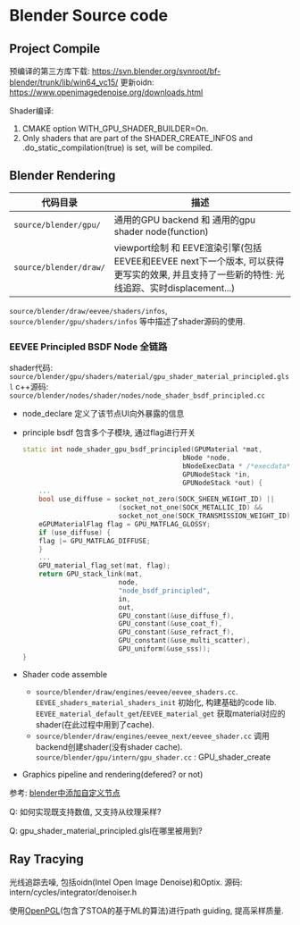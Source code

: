 
# Blender Source code
## Project Compile
预编译的第三方库下载: https://svn.blender.org/svnroot/bf-blender/trunk/lib/win64_vc15/
更新oidn: https://www.openimagedenoise.org/downloads.html

Shader编译:
1. CMAKE option WITH_GPU_SHADER_BUILDER=On.
2. Only shaders that are part of the SHADER_CREATE_INFOS and .do_static_compilation(true) is set, will be compiled.

## Blender Rendering

| 代码目录 | 描述 |
| --- | --- |
| `source/blender/gpu/` | 通用的GPU backend 和 通用的gpu shader node(function) |
| `source/blender/draw/`| viewport绘制 和 EEVE渲染引擎(包括EEVEE和EEVEE next下一个版本, 可以获得更写实的效果, 并且支持了一些新的特性: 光线追踪、实时displacement...) |

`source/blender/draw/eevee/shaders/infos`, `source/blender/gpu/shaders/infos` 等中描述了shader源码的使用.

### EEVEE Principled BSDF Node 全链路

shader代码: `source/blender/gpu/shaders/material/gpu_shader_material_principled.glsl`
c++源码: `source/blender/nodes/shader/nodes/node_shader_bsdf_principled.cc`

* node_declare 定义了该节点UI向外暴露的信息

* principle bsdf 包含多个子模块, 通过flag进行开关

    ```c++
    static int node_shader_gpu_bsdf_principled(GPUMaterial *mat,
                                            bNode *node,
                                            bNodeExecData * /*execdata*/,
                                            GPUNodeStack *in,
                                            GPUNodeStack *out) {
        ...                                                         
        bool use_diffuse = socket_not_zero(SOCK_SHEEN_WEIGHT_ID) ||
                            (socket_not_one(SOCK_METALLIC_ID) &&
                            socket_not_one(SOCK_TRANSMISSION_WEIGHT_ID));
        eGPUMaterialFlag flag = GPU_MATFLAG_GLOSSY;
        if (use_diffuse) {
        flag |= GPU_MATFLAG_DIFFUSE;
        }
        ...
        GPU_material_flag_set(mat, flag);
        return GPU_stack_link(mat,
                            node,
                            "node_bsdf_principled",
                            in,
                            out,
                            GPU_constant(&use_diffuse_f),
                            GPU_constant(&use_coat_f),
                            GPU_constant(&use_refract_f),
                            GPU_constant(&use_multi_scatter),
                            GPU_uniform(&use_sss));
    }
    ``` 

* Shader code assemble
    * `source/blender/draw/engines/eevee/eevee_shaders.cc`. 
        `EEVEE_shaders_material_shaders_init` 初始化, 构建基础的code lib.
        `EEVEE_material_default_get`/`EEVEE_material_get` 获取material对应的shader(在此过程中用到了cache).
    * `source/blender/draw/engines/eevee_next/eevee_shader.cc`
        调用backend创建shader(没有shader cache). `source/blender/gpu/intern/gpu_shader.cc` : GPU_shader_create
* Graphics pipeline and rendering(defered? or not)

参考: [blender中添加自定义节点](https://zhuanlan.zhihu.com/p/508277873)

Q: 如何实现既支持数值, 又支持从纹理采样?

Q: gpu_shader_material_principled.glsl在哪里被用到?

## Ray Tracying

光线追踪去噪, 包括oidn(Intel Open Image Denoise)和Optix.
源码: intern/cycles/integrator/denoiser.h

使用[OpenPGL](https://github.com/OpenPathGuidingLibrary/openpgl)(包含了STOA的基于ML的算法)进行path guiding, 提高采样质量.